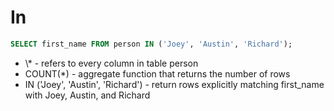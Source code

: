 # In

```sql
SELECT first_name FROM person IN ('Joey', 'Austin', 'Richard');
```
- \\* - refers to every column in table person
- COUNT(*) - aggregate function that returns the number of rows
- IN ('Joey', 'Austin', 'Richard') - return rows explicitly matching first_name with Joey, Austin, and Richard